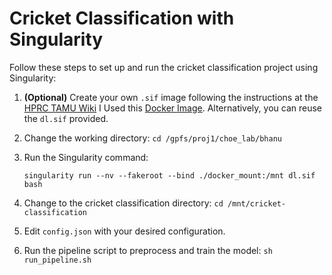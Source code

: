 # Cricket Classification with Singularity

Follow these steps to set up and run the cricket classification project using Singularity:

1. **(Optional)** Create your own `.sif` image following the instructions at the [HPRC TAMU Wiki](https://hprc.tamu.edu/wiki/SW:Singularity) I Used this [Docker Image](https://github.com/pvbhanuteja/gs-dl-baseimage-cloudflared). Alternatively, you can reuse the `dl.sif` provided.

2. Change the working directory:
        ```
        cd /gpfs/proj1/choe_lab/bhanu
        ```
3. Run the Singularity command:
   ```
   singularity run --nv --fakeroot --bind ./docker_mount:/mnt dl.sif bash
   ```
4. Change to the cricket classification directory:
   ```cd /mnt/cricket-classification```

5. Edit `config.json` with your desired configuration.

6. Run the pipeline script to preprocess and train the model: ```sh run_pipeline.sh```


